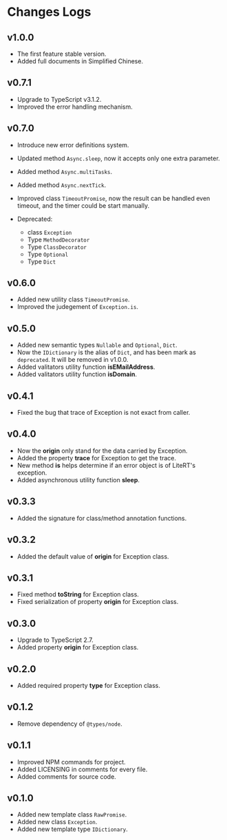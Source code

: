 # Changes Logs

## v1.0.0

- The first feature stable version.
- Added full documents in Simplified Chinese.

## v0.7.1

- Upgrade to TypeScript v3.1.2.
- Improved the error handling mechanism.

## v0.7.0

- Introduce new error definitions system.
- Updated method `Async.sleep`, now it accepts only one extra parameter.
- Added method `Async.multiTasks`.
- Added method `Async.nextTick`.
- Improved class `TimeoutPromise`, now the result can be handled even timeout,
  and the timer could be start manually.
- Deprecated:

  - class `Exception`
  - Type `MethodDecorator`
  - Type `ClassDecorator`
  - Type `Optional`
  - Type `Dict`

## v0.6.0

- Added new utility class `TimeoutPromise`.
- Improved the judegement of `Exception.is`.

## v0.5.0

- Added new semantic types `Nullable` and `Optional`, `Dict`.
- Now the `IDictionary` is the alias of `Dict`, and has been mark as
  `deprecated`. It will be removed in v1.0.0.
- Added valitators utility function **isEMailAddress**.
- Added valitators utility function **isDomain**.

## v0.4.1

- Fixed the bug that trace of Exception is not exact from caller.

## v0.4.0

- Now the **origin** only stand for the data carried by Exception.
- Added the property **trace** for Exception to get the trace.
- New method **is** helps determine if an error object is of LiteRT's exception.
- Added asynchronous utility function **sleep**.

## v0.3.3

- Added the signature for class/method annotation functions.

## v0.3.2

- Added the default value of **origin** for Exception class.

## v0.3.1

- Fixed method **toString** for Exception class.
- Fixed serialization of property **origin** for Exception class.

## v0.3.0

- Upgrade to TypeScript 2.7.
- Added property **origin** for Exception class.

## v0.2.0

- Added required property **type** for Exception class.

## v0.1.2

- Remove dependency of `@types/node`.

## v0.1.1

- Improved NPM commands for project.
- Added LICENSING in comments for every file.
- Added comments for source code.

## v0.1.0

- Added new template class `RawPromise`.
- Added new class `Exception`.
- Added new template type `IDictionary`.
